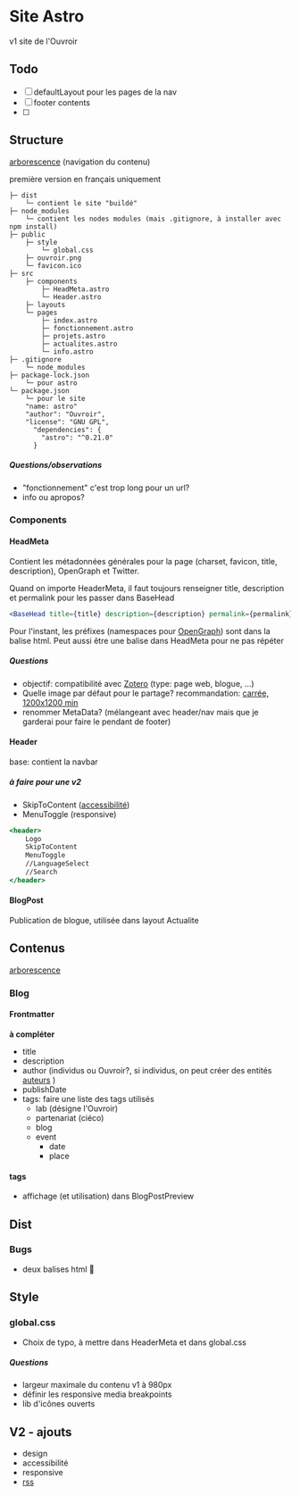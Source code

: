 # Site Astro

v1 site de l'Ouvroir

## Todo

- [ ] defaultLayout pour les pages de la nav
- [ ] footer contents
- [ ] 





## Structure

[arborescence](./arborescence.md) (navigation du contenu)

première version en français uniquement

```
├─ dist
	└─ contient le site "buildé"
├─ node_modules
	└─ contient les nodes modules (mais .gitignore, à installer avec npm install)
├─ public
	├─ style
		└─ global.css 
	├─ ouvroir.png
	└─ favicon.ico 
├─ src
	├─ components
		├─ HeadMeta.astro 
		└─ Header.astro
	├─ layouts
	└─ pages
		├─ index.astro
		├─ fonctionnement.astro
		├─ projets.astro 
		├─ actualites.astro 
		└─ info.astro 
├─ .gitignore
	└─ node_modules
├─ package-lock.json
	└─ pour astro
└─ package.json
	└─ pour le site
	"name: astro"
	"author": "Ouvroir",
  	"license": "GNU GPL",
      "dependencies": {
        "astro": "^0.21.0"
      }
```



##### Questions/observations

- "fonctionnement" c'est trop long pour un url? 
- info ou apropos? 

### Components

#### HeadMeta

Contient les métadonnées générales pour la page (charset, favicon, title, description), OpenGraph et Twitter.

Quand on importe HeaderMeta, il faut toujours renseigner title, description et permalink pour les passer dans BaseHead

```jsx
<BaseHead title={title} description={description} permalink={permalink} />
```

Pour l'instant, les préfixes (namespaces pour [OpenGraph](https://ogp.me/)) sont dans la balise html. Peut aussi être une balise <head> dans HeadMeta pour ne pas répéter

##### Questions

- objectif: compatibilité avec [Zotero](https://www.zotero.org/support/dev/exposing_metadata#using_an_open_standard_for_exposing_metadata) (type: page web, blogue, ...)
- Quelle image par défaut pour le partage? recommandation: [carrée, 1200x1200 min](https://www.h3xed.com/web-and-internet/how-to-use-og-image-meta-tag-facebook-reddit)
- renommer MetaData? (mélangeant avec header/nav mais que je garderai pour faire le pendant de footer)

#### Header

base: contient la navbar

##### à faire pour une v2

- SkipToContent ([accessibilité](https://github.com/markteekman/accessible-astro-starter))
- MenuToggle (responsive)

```jsx
<header>
    Logo
    SkipToContent
    MenuToggle
    //LanguageSelect
    //Search
</header>
```

#### BlogPost

Publication de blogue, utilisée dans layout Actualite







## Contenus

[arborescence](./arborescence.md)

### Blog

#### Frontmatter 

**à compléter**

- title
- description
- author (individus ou Ouvroir?, si individus, on peut créer des entités [auteurs](https://github.com/withastro/astro/tree/main/examples/blog-multiple-authors) )
- publishDate
- tags: faire une liste des tags utilisés
  - lab (désigne l'Ouvroir)
  - partenariat (ciéco)
  - blog
  - event
    - date
    - place

#### tags

- affichage (et utilisation) dans BlogPostPreview 

## Dist

### Bugs

- deux balises html :octopus:

## Style

### global.css

- Choix de typo, à mettre dans HeaderMeta et dans global.css

##### Questions

- largeur maximale du contenu v1 à 980px
- définir les responsive media breakpoints
- lib d'icônes ouverts

## V2 - ajouts

- design
- accessibilité
- responsive
- [rss](https://docs.astro.build/guides/rss/)

